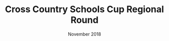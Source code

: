 ---
layout: default
title: Cross Country Schools Cup Regional Round
date: November 2018
dateOverride: November 2018
location: Various
---